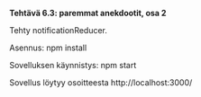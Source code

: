 **Tehtävä 6.3: paremmat anekdootit, osa 2**

Tehty notificationReducer.

Asennus:
    npm install

Sovelluksen käynnistys:
    npm start

Sovellus löytyy osoitteesta http://localhost:3000/
